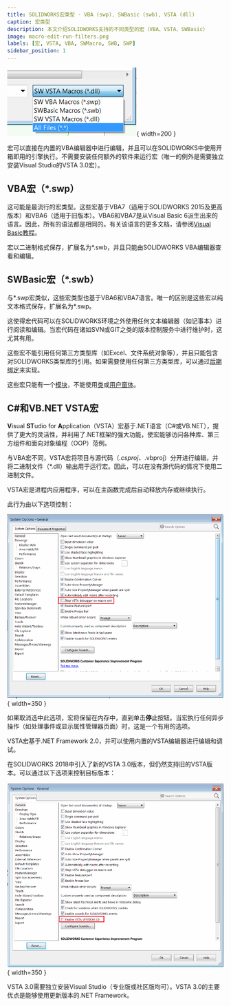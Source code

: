 ```yaml
---
title: SOLIDWORKS宏类型 - VBA (swp), SWBasic (swb), VSTA (dll)
caption: 宏类型
description: 本文介绍SOLIDWORKS支持的不同类型的宏（VBA、VSTA、SWBasic）
image: macro-edit-run-filters.png
labels: [宏, VSTA, VBA, SWMacro, SWB, SWP]
sidebar_position: 1
---
```

![运行宏时的宏筛选器](macro-edit-run-filters.png){ width=200 }

宏可以直接在内置的VBA编辑器中进行编辑，并且可以在SOLIDWORKS中使用开箱即用的引擎执行。不需要安装任何额外的软件来运行宏（唯一的例外是需要独立安装Visual Studio的VSTA 3.0宏）。

## VBA宏（*.swp）

这可能是最流行的宏类型。这些宏基于VBA7（适用于SOLIDWORKS 2015及更高版本）和VBA6（适用于旧版本）。VBA6和VBA7是从Visual Basic 6派生出来的语言。因此，所有的语法都是相同的。有关该语言的更多文档，请参阅[Visual Basic教程](/docs/codestack/visual-basic)。

宏以二进制格式保存，扩展名为*.swb，并且只能由SOLIDWORKS VBA编辑器查看和编辑。

## SWBasic宏（*.swb）

与*.swp宏类似，这些宏类型也基于VBA6和VBA7语言。唯一的区别是这些宏以纯文本格式保存，扩展名为*.swp。

这使得宏代码可以在SOLIDWORKS环境之外使用任何文本编辑器（如记事本）进行阅读和编辑。当宏代码在诸如SVN或GIT之类的版本控制服务中进行维护时，这尤其有用。

这些宏不能引用任何第三方类型库（如Excel、文件系统对象等），并且只能包含对SOLIDWORKS类型库的引用。如果需要使用任何第三方类型库，可以通过[后期绑定](/docs/codestack/visual-basic/variables/declaration/#early-binding-and-late-binding)来实现。

这些宏只能有一个[模块](/docs/codestack/visual-basic/modules/)，不能使用[类](/docs/codestack/visual-basic/classes/)或[用户窗体](/docs/codestack/visual-basic/user-forms/)。

## C#和VB.NET VSTA宏

**V**isual **ST**udio for **A**pplication（VSTA）宏基于.NET语言（C#或VB.NET），提供了更大的灵活性，并利用了.NET框架的强大功能，使宏能够访问各种库、第三方组件和面向对象编程（OOP）范例。

与VBA宏不同，VSTA宏将项目与源代码（*.csproj、*.vbproj）分开进行编辑，并将二进制文件（*.dll）输出用于运行宏。因此，可以在没有源代码的情况下使用二进制文件。

VSTA宏是进程内应用程序，可以在主函数完成后自动释放内存或继续执行。

此行为由以下选项控制：

![停止VSTA调试器在宏退出时选项](option-stop-vsta-debugger-on-macro-exit.png){ width=350 }

如果取消选中此选项，宏将保留在内存中，直到单击**停止**按钮。当宏执行任何异步操作（如处理事件或显示属性管理器页面）时，这是一个有用的选项。

VSTA宏基于.NET Framework 2.0，并可以使用内置的VSTA编辑器进行编辑和调试。

在SOLIDWORKS 2018中引入了新的VSTA 3.0版本，但仍然支持旧的VSTA版本。可以通过以下选项来控制目标版本：

![启用VSTA VERSION 3.0选项](option-enable-vsta-version-3.png){ width=350 }

VSTA 3.0需要独立安装Visual Studio（专业版或社区版均可）。VSTA 3.0的主要优点是能够使用更新版本的.NET Framework。